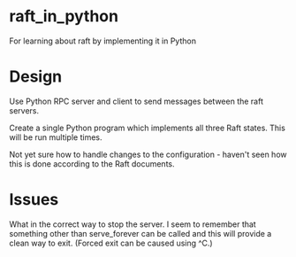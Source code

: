 # raft_in_python
For learning about raft by implementing it in Python

# Design

Use Python RPC server and client to send messages between the raft servers.

Create a single Python program which implements all three Raft states. This will be run multiple times.

Not yet sure how to handle changes to the configuration - haven't seen how this is done according to the Raft documents.

# Issues
What in the correct way to stop the server. I seem to remember that something other than serve_forever can be called and this will provide a clean way to exit. (Forced exit can be caused using ^C.)

